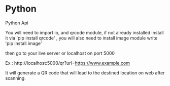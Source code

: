 # Python
Python Api

You will need to import io, and qrcode module, if not already installed install it via 'pip install qrcode' , 
you will also need to install image module write 'pip install image'


then go to your live server or localhost on port 5000

Ex : http://localhost:5000/qr?url=https://www.example.com

It will generate a QR code that will lead to the destined location on web after scanning.

